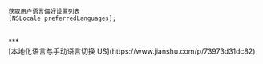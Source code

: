 ```
获取用户语言偏好设置列表
[NSLocale preferredLanguages];
```



<br/>
***
<br/>
[本地化语言与手动语言切换 US](https://www.jianshu.com/p/73973d31dc82)
